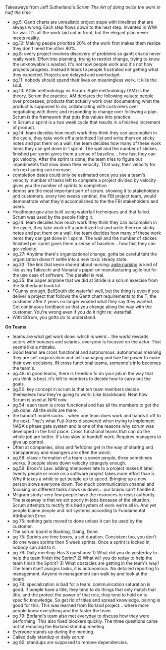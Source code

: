 Takeaways from Jeff Sutherland's _Scrum The Art of doing twice the work in half the time_


- pg.5: Gantt charts are unrealistic project steps with timelines that are always wrong. Each step flows down to the next step. Invented in WWI for war. It's all the work laid out in front, but the elegant plan never meets reality.
- pg.12: Making people prioritize 20% of the work first makes them realize they don't need the other 80%.
- pg.8: every project involves discovery of problems so gantt charts never really work. Effort into planning, trying to restrict change, trying to know the unknowable is wasted. It's not how people work and it's not how projects progress. Instead it leads to people frustrated not getting what they expected. Projects are delayed and overbudget.
- pg.11: nobody should spend their lives on meaningless work. It kills the soul.
- pg.13: AGile methodology vs Scrum. Agile methodology (AM) is the theory, Scrum the practice. AM declares the following values: people over processes; products that actually work over documenting what the product is supposed to do; collaborating with customers over negotiating with them; and responding to change over following a plan. Scrum is the framework that puts this values into practice.
- In Scrum a sprint is a two week cycle that results in a finished increment of product.
- pg.14:  team decides how much work they think they can accomplish in the cycle, they take work off a prioritized list and write them on sticky notes and put them on a wall. the team decides how many of these work items they can get done in 1 sprint. The wall and the number of stickes finished per sprint gives them a sense of baseline... how fast they can go: velocity. After the sprint is done, the team tries to figure out impediments that slow down their velocity. That way, their velocity for teh next spring can increase.
- completion dates could only be estimated once you see a team's velocity. number of tasks left to complete a project divided by velocity gives you the number of sprints to completion.
- demos are the most important part of scrum. showing it to stakeholders and customers. every two weeks sentinel, the FBI project team, would demonstrate what they'd accomplished to the the FBI stakeholders and users.
- Healthcare.gov also built using waterfall techniques and that failed. Scrum was used by the people fixing it.
- pg.14:  team decides how much work they think they can accomplish in the cycle, they take work off a prioritized list and write them on sticky notes and put them on a wall. the team decides how many of these work items they can get done in 1 sprint. The wall and the number of stickes finished per sprint gives them a sense of baseline... how fast they can go: velocity.
- pg.27: Anytime there's organizational change, gotta be careful taht the organization doesn't settle into a new toxic steady state.
- pg.33: The link that kevin shared about nursing: [agile nursing](https://www.health.nsw.gov.au/nursing/projects/Documents/novice-expert-benner.pdf) is kind of like using Takeuchi and Nonaka's paper on manufacturing agile but for the use case of software. The parallel is real.
- pg.35: the paper airplane that we did at Stride is a scrum exercise from the Sutherland book lol.
- FGunny enough, BellSouth did waterfall well, but the thing is even if you deliver a project that follows the Gantt chart requirements to the T, the customer after 2 years no longer wnated what they say they wanted. Get continuous feedback so that you change along the way with the customer. You're wrong even if you do it right re: waterfall.
- With SCrum, you gotta do to understand.


**On Teams**
- teams are what get work done. which is weird... the world rewards actors with bonuses and salaries. everyone is focused on the actor. That seems like a mistake.
- Good teams are cross functional and autonomous. autonomous meaning they are self organization and self managing and hae the power to make their own decisions. IN cross functional teams, someone's info becomes the team's.
- pg.48: in good teams, there is freedom to do your job in the way that you think is best. it's left to members to decide how to carry out the goals.
- pg.50: key concept in scrum is that teh team members decide themselves how they're going to work. Like blackboard. Neat how Scrum is used at NPR now.
- pg.54: each team is cross functional and has all the members to get the job done.  All the skills are there.
- the handoff model sucks... when one team does work and hands it off to the next. That's what Fuji-Xerox discovered when trying to implement NASA's phase gate system and is one of the reasons why scrum was developed in the first place. Cross functional teams that can do the whole job are better. It's too slow to handoff work. Requires managers to give up control.
- Often at companies, silos and fiefdoms get in the way of sharing and transparency and maangers are often the worst.
- pg.58: classic formation of a team is seven people, three sometimes works. 9 people slows down velocity strangely enough.
- pg.59: Brook's Law: adding manpower late to a project makes it later. twenty people or more on a software project takes more effort than 5. Why it takes a while to get people up to speed. Bringing up a new person slows everyone down. Too much communication channel and focusing on different tasks slows us down... our brains can't handle it.
- Milgram study: very few poeple have the resources to resist authority. The takeaway is that we act poorly in jobs because of the situation. Scrum attempts to rectify this bad system of work we're all in. And yet people blame people and not systems according to Fundamental Attribution Error.
- pg 75: nothing gets moved to done unless it can be used by the customer.
- The scrum board is Backlog, Doing, Done.
- pg 75: Sprints are time boxes, a set duration. Consistent too, you don't do one week sprints then 5 week sprints. Once a sprint is locked in, nobody can add to it.
- pg 76: Daily meeting: Has 3 questions: 1) What did you do yesterday to help the team finish the Sprint? 2) What will you do today to help the team finish the Sprint? 3) What obstacles are getting in the team's way? The team itself assigns tasks, it is autonomous. No detailed reporting to management. Anyone in management can walk by and look at the board.
- pg 78: specialization is bad for a team. communication saturation is good. if poeple have a title, they tend to do things that only match that title. and the protect the power of that role, they tend to hold on to specific knowledge. So get rid of titles and spread knowledge. pairing is good for this. This was learned from Borland project... where more people knew everything and the faster the team.
- pg 79: Borland's team also met everyday to discuss how they were performing. This also fixed blockers quickly. The three questions came out of reducing the Borland standup meeting.
- Everyone stands up during the meeting.
- Called daily standup or daily scrum.
- pg 82: standups are supposed to remove dependencies.
